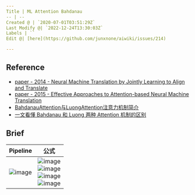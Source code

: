 ```yaml
---
Title | ML Attention Bahdanau
-- | --
Created @ | `2020-07-01T03:51:29Z`
Last Modify @| `2022-12-24T13:30:03Z`
Labels | ``
Edit @| [here](https://github.com/junxnone/aiwiki/issues/214)

---
```

## Reference

- [paper - 2014 - Neural Machine Translation by Jointly Learning to Align and Translate](https://arxiv.org/abs/1409.0473)
- [paper - 2015 - Effective Approaches to Attention-based Neural Machine Translation](https://arxiv.org/abs/1508.04025)
- [BahdanauAttention与LuongAttention注意力机制简介](https://blog.csdn.net/u010960155/article/details/82853632)
- [一文看懂 Bahdanau 和 Luong 两种 Attention 机制的区别](https://zhuanlan.zhihu.com/p/129316415)

## Brief

Pipeline | 公式
-- | --
![image](https://user-images.githubusercontent.com/2216970/86207477-34e87600-bba1-11ea-8f17-147b2b46cbf7.png) | ![image](https://user-images.githubusercontent.com/2216970/86207539-5b0e1600-bba1-11ea-9943-905966f97cd9.png) <br>![image](https://user-images.githubusercontent.com/2216970/86207556-63fee780-bba1-11ea-9968-192b6de49707.png) <br> ![image](https://user-images.githubusercontent.com/2216970/86207588-711bd680-bba1-11ea-9b23-2e25961d1142.png) <br> ![image](https://user-images.githubusercontent.com/2216970/86207600-77aa4e00-bba1-11ea-8d96-b7080478fdee.png)






